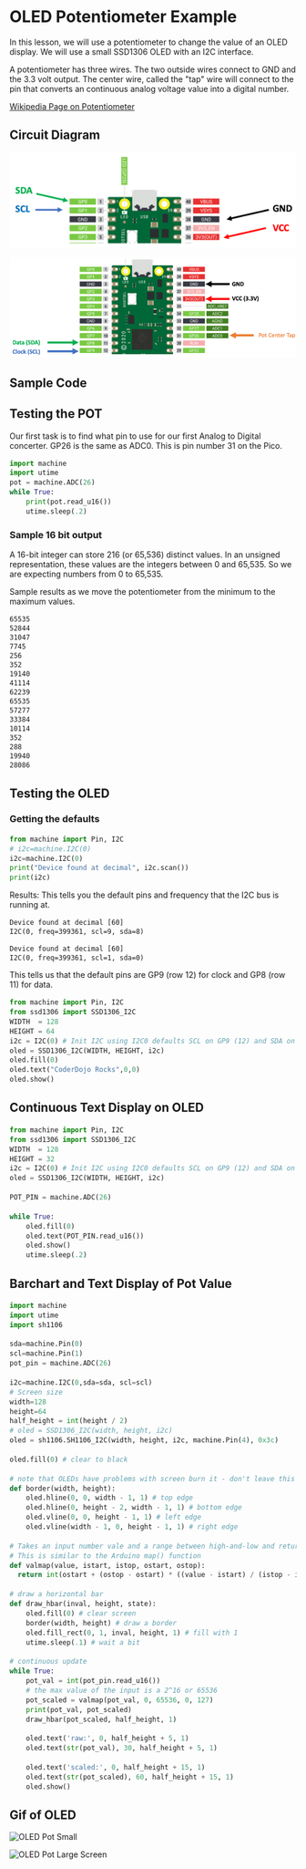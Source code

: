 # OLED Potentiometer Example

In this lesson, we will use a potentiometer to change the value of an OLED display.  We will use a small SSD1306 OLED with an I2C interface.

A potentiometer has three wires.  The two outside wires connect to GND and the 3.3 volt output.  The center wire, called the "tap" wire will connect to the pin that converts an continuous analog voltage value into a digital number.

[Wikipedia Page on Potentiometer](https://en.wikipedia.org/wiki/Potentiometer)

## Circuit Diagram

![](img/oled-i2c-clock-data.png)

![](img/oled-pot-lab-pins.png)
## Sample Code

## Testing the POT

Our first task is to find what pin to use for our first Analog to Digital concerter. GP26 is the same as ADC0.  This is pin number 31 on the Pico.

```py
import machine
import utime
pot = machine.ADC(26)
while True:
    print(pot.read_u16())
    utime.sleep(.2)
```
### Sample 16 bit output
A 16-bit integer can store 216 (or 65,536) distinct values. In an unsigned representation, these values are the integers between 0 and 65,535.  So we are expecting numbers from 0 to 65,535.

Sample results as we move the potentiometer from the minimum to the maximum values.
```data
65535
52844
31047
7745
256
352
19140
41114
62239
65535
57277
33384
10114
352
288
19940
28086
```

## Testing the OLED

### Getting the defaults

```py
from machine import Pin, I2C
# i2c=machine.I2C(0)
i2c=machine.I2C(0)
print("Device found at decimal", i2c.scan())
print(i2c)
```

Results:
This tells you the default pins and frequency that the I2C bus is running at.

```data
Device found at decimal [60]
I2C(0, freq=399361, scl=9, sda=8)
```

```data
Device found at decimal [60]
I2C(0, freq=399361, scl=1, sda=0)
```

This tells us that the default pins are GP9 (row 12) for clock and GP8 (row 11) for data.

```py
from machine import Pin, I2C
from ssd1306 import SSD1306_I2C
WIDTH  = 128
HEIGHT = 64
i2c = I2C(0) # Init I2C using I2C0 defaults SCL on GP9 (12) and SDA on GP8 (11) 
oled = SSD1306_I2C(WIDTH, HEIGHT, i2c)
oled.fill(0)
oled.text("CoderDojo Rocks",0,0)
oled.show()
```

## Continuous Text Display on OLED

```py
from machine import Pin, I2C
from ssd1306 import SSD1306_I2C
WIDTH  = 128
HEIGHT = 32
i2c = I2C(0) # Init I2C using I2C0 defaults SCL on GP9 (12) and SDA on GP8 (11) 
oled = SSD1306_I2C(WIDTH, HEIGHT, i2c)

POT_PIN = machine.ADC(26)
 
while True:
    oled.fill(0)
    oled.text(POT_PIN.read_u16())
    oled.show()
    utime.sleep(.2)
```

## Barchart and Text Display of Pot Value

```py
import machine
import utime
import sh1106

sda=machine.Pin(0)
scl=machine.Pin(1)
pot_pin = machine.ADC(26)

i2c=machine.I2C(0,sda=sda, scl=scl)
# Screen size
width=128
height=64
half_height = int(height / 2)
# oled = SSD1306_I2C(width, height, i2c)
oled = sh1106.SH1106_I2C(width, height, i2c, machine.Pin(4), 0x3c)

oled.fill(0) # clear to black

# note that OLEDs have problems with screen burn it - don't leave this on too long!
def border(width, height):
    oled.hline(0, 0, width - 1, 1) # top edge
    oled.hline(0, height - 2, width - 1, 1) # bottom edge
    oled.vline(0, 0, height - 1, 1) # left edge
    oled.vline(width - 1, 0, height - 1, 1) # right edge

# Takes an input number vale and a range between high-and-low and returns it scaled to the new range
# This is similar to the Arduino map() function
def valmap(value, istart, istop, ostart, ostop):
  return int(ostart + (ostop - ostart) * ((value - istart) / (istop - istart)))

# draw a horizontal bar
def draw_hbar(inval, height, state):
    oled.fill(0) # clear screen
    border(width, height) # draw a border
    oled.fill_rect(0, 1, inval, height, 1) # fill with 1
    utime.sleep(.1) # wait a bit
    
# continuous update
while True:
    pot_val = int(pot_pin.read_u16())
    # the max value of the input is a 2^16 or 65536
    pot_scaled = valmap(pot_val, 0, 65536, 0, 127)
    print(pot_val, pot_scaled)
    draw_hbar(pot_scaled, half_height, 1)
    
    oled.text('raw:', 0, half_height + 5, 1)
    oled.text(str(pot_val), 30, half_height + 5, 1)
    
    oled.text('scaled:', 0, half_height + 15, 1)
    oled.text(str(pot_scaled), 60, half_height + 15, 1)
    oled.show()  
```
## Gif of OLED

![OLED Pot Small](img/pot-oled.gif)

![OLED Pot Large Screen](img/oled-pot-i2c-large.gif)